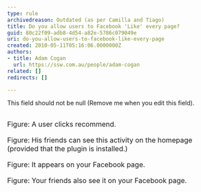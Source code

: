 ```yaml
---
type: rule
archivedreason: Outdated (as per Camilla and Tiago)
title: Do you allow users to Facebook 'Like' every page?
guid: 80c22f09-adb8-4d54-a82e-5786c079049e
uri: do-you-allow-users-to-facebook-like-every-page
created: 2010-05-11T05:16:06.0000000Z
authors:
- title: Adam Cogan
  url: https://ssw.com.au/people/adam-cogan
related: []
redirects: []

---
```



This field should not be null (Remove me when you edit this field).
<br><excerpt class='endintro'></excerpt><br>

  <img alt="" src="/Standards/Communication/RulesToBetterSocialNetworking/PublishingImages/Facebook_Recommend01.jpg" /> <br>
<font class="ms-rteCustom-FigureNormal" size="+0">Figure&#58; A user clicks recommend. <br>
</font><br>
<img alt="" src="/Standards/Communication/RulesToBetterSocialNetworking/PublishingImages/Facebook_Recommend02.jpg" /><br>
<font class="ms-rteCustom-FigureNormal" size="+0">Figure&#58; His friends can see this activity on the homepage (provided that the plugin is installed.) </font><br>
<br>
<img alt="" src="/Standards/Communication/RulesToBetterSocialNetworking/PublishingImages/Facebook_Recommend03.jpg" /><br>
<font class="ms-rteCustom-FigureNormal" size="+0">Figure&#58; It appears on your Facebook page.</font><br>
<br>
<img alt="" src="/Standards/Communication/RulesToBetterSocialNetworking/PublishingImages/Facebook_Recommend04.jpg" /><br>
<font class="ms-rteCustom-FigureNormal" size="+0">Figure&#58; Your friends also see it on your Facebook page.</font><br>



